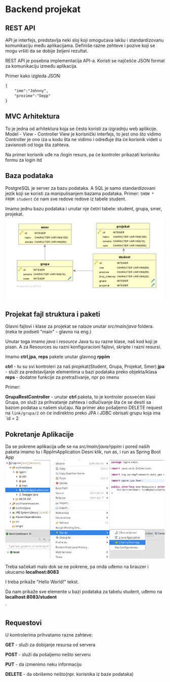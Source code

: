 # Backend projekat

## REST API

API je interfejs, predstavlja neki sloj koji omogućava lakšu i standardizovanu
komunikaciju među aplikacijama. Definiše razne zehteve i pozive koji se mogu vršiti
da se dobije željeni rezultat.

REST API je posebna implementacija API-a.
Koristi se najčešće JSON format za komunikaciju između aplikacija.

Primer kako izgleda JSON:
```
{
	"ime":"Johnny",
	"prezime":"Depp"
}
```
## MVC Arhitektura
To je jedna od arhitektura koja se često koristi za izgradnju web aplikcije.
Model - View - Controller
View je korisnički interfejs, to jest ono što vidimo
Controller je ono iza u kodu šta ne vidimo i određuje šta će korisnik videti u zavisnosti od toga šta zahteva.

Na primer korisnik uđe na /login resurs, pa će kontroler prikazati korisniku 
formu za login itd

## Baza podataka
PostgreSQL je server za bazu podataka.
A SQL je samo standardizovani jezik koji se koristi za manipulisanjem
bazama podataka.
Primer: `SHOW * FROM student` će nam sve redove redove iz tabele student.

Imamo jednu bazu podataka i unutar nje četiri tabele: student, grupa, smer, projekat.
![](baza.png)

## Projekat fajl struktura i paketi
Glavni fajlovi i klase za projekat se nalaze unutar
*src/main/java* foldera. (neka te podseti "main" - glavno na eng.)

Unutar toga imamo *java* i *resource*
Java tu su razne klase, naš kod koji je pisan.
A za Resources su razni konfiguracioni fajlovi, skripte i razni resursi.

Imamo **ctrl**,**jpa**, **reps** pakete unutar glavnog **rppim**

**ctrl** - tu su svi kontroleri za naš projekat(Student, Grupa, Projekat, Smer)
**jpa** - služi za predstavljanje elementima u bazi podataka preko objekta/klasa
**reps** - dodatne funkcije za pretraživanje, npr po imenu

Primer:

**GrupaRestController** - unutar **ctrl** paketa, to je kontroler posvećen klasi Grupa, on služi za prihvatanje zahteva i odlučivanje šta će se desiti sa bazom podataa u našem slučaju. Na primer ako pošaljemo DELETE request
na `link/grupa/2` on će indirektno preko JPA i JDBC obrisati grupu koja ima `id = 2

## Pokretanje Aplikacije

Da se pokrene aplikacija uđe se na *src/main/java/rppim* 
i pored naših paketa imamo tu i RppImApplication
Desni klik, run as, i run as Spring Boot App
![](start.png)



Treba sačekati malo dok se ne pokrene, pa onda uđemo na brauzer i ukucamo **localhost:8083**

I treba prikaže "Hello World!" tekst.

Da nam prikaže sve elemente u bazi podataka za tabelu student, uđemo na **localhost:8083/student**



`

## Requestovi

U kontrolerima prihvatamo razne zahteve:

**GET** - služi za dobijanje resursa od servera

**POST** - služi da pošaljemo nešto serveru

**PUT** - da izmenimo neku informaciju

**DELETE** - da obrišemo nešto(npr. korisnika iz baze podataka)
